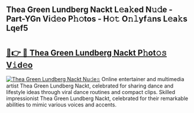 ## Thea Green Lundberg Nackt L𝚎a𝚔ed N𝚞𝚍e - Part-YGn Vi𝚍𝚎o P𝚑𝚘tos - H𝚘𝚝 O𝚗𝚕yf𝚊ns L𝚎a𝚔s Lqef5

# <h2><a href="http://kf8o0w.oniu.top/?m=Thea+Green+Lundberg+Nackt">🔗👉 🔴 Thea Green Lundberg Nackt P𝚑ot𝚘𝚜 V𝚒d𝚎o</a></h2>

[![Thea Green Lundberg Nackt Nu𝚍e𝚜](https://i.imgur.com/0qMVB7G.gif)](http://kf8o0w.oniu.top/?m=Thea+Green+Lundberg+Nackt)
Online entertainer and multimedia artist Thea Green Lundberg Nackt, celebrated for sharing dance and lifestyle ideas through viral dance routines and compact clips. Skilled impressionist Thea Green Lundberg Nackt, celebrated for their remarkable abilities to mimic various voices and accents.  
